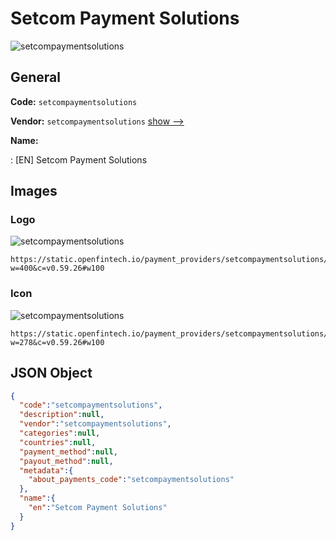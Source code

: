 
# Setcom Payment Solutions 
![setcompaymentsolutions](https://static.openfintech.io/payment_providers/setcompaymentsolutions/logo.svg?w=400&c=v0.59.26#w100)  

## General 
 
**Code:** `setcompaymentsolutions` 
 
**Vendor:** `setcompaymentsolutions` [show -->](/vendors/setcompaymentsolutions/) 
 
**Name:** 
 
:	[EN] Setcom Payment Solutions 
 

## Images 

### Logo 
 
![setcompaymentsolutions](https://static.openfintech.io/payment_providers/setcompaymentsolutions/logo.svg?w=400&c=v0.59.26#w100)  

```
https://static.openfintech.io/payment_providers/setcompaymentsolutions/logo.svg?w=400&c=v0.59.26#w100
```  

### Icon 
 
![setcompaymentsolutions](https://static.openfintech.io/payment_providers/setcompaymentsolutions/icon.svg?w=278&c=v0.59.26#w100)  

```
https://static.openfintech.io/payment_providers/setcompaymentsolutions/icon.svg?w=278&c=v0.59.26#w100
```  

## JSON Object 

```json
{
  "code":"setcompaymentsolutions",
  "description":null,
  "vendor":"setcompaymentsolutions",
  "categories":null,
  "countries":null,
  "payment_method":null,
  "payout_method":null,
  "metadata":{
    "about_payments_code":"setcompaymentsolutions"
  },
  "name":{
    "en":"Setcom Payment Solutions"
  }
}
```  
